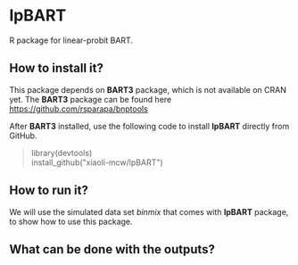 # lpBART
R package for linear-probit BART.

## How to install it?

This package depends on **BART3** package, which is not available on CRAN yet. The **BART3** package can be found here https://github.com/rsparapa/bnptools

After **BART3** installed, use the following code to install **lpBART** directly from GitHub.
> library(devtools) <br />
> install_github("xiaoli-mcw/lpBART")

## How to run it?
We will use the simulated data set *binmix* that comes with **lpBART** package, to show how to use this package. 

## What can be done with the outputs?


